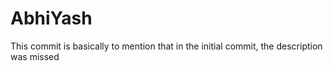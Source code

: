 # AbhiYash

This commit is basically to mention that in the initial commit, the description was missed